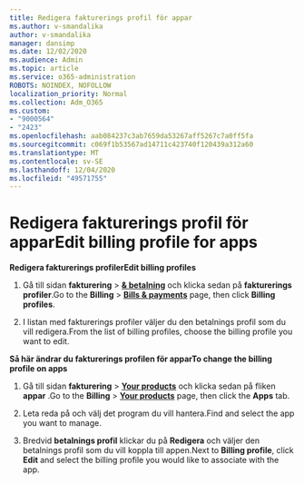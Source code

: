 ```yaml
---
title: Redigera fakturerings profil för appar
ms.author: v-smandalika
author: v-smandalika
manager: dansimp
ms.date: 12/02/2020
ms.audience: Admin
ms.topic: article
ms.service: o365-administration
ROBOTS: NOINDEX, NOFOLLOW
localization_priority: Normal
ms.collection: Adm_O365
ms.custom:
- "9000564"
- "2423"
ms.openlocfilehash: aab084237c3ab7659da53267aff5267c7a0ff5fa
ms.sourcegitcommit: c069f1b53567ad14711c423740f120439a312a60
ms.translationtype: MT
ms.contentlocale: sv-SE
ms.lasthandoff: 12/04/2020
ms.locfileid: "49571755"
---
```

# <a name="edit-billing-profile-for-apps"></a><span data-ttu-id="27b60-102">Redigera fakturerings profil för appar</span><span class="sxs-lookup"><span data-stu-id="27b60-102">Edit billing profile for apps</span></span>

<span data-ttu-id="27b60-103">**Redigera fakturerings profiler**</span><span class="sxs-lookup"><span data-stu-id="27b60-103">**Edit billing profiles**</span></span>

1. <span data-ttu-id="27b60-104">Gå till sidan **fakturering**  >  **[& betalning](https://go.microsoft.com/fwlink/p/?linkid=848039)** och klicka sedan på **fakturerings profiler**.</span><span class="sxs-lookup"><span data-stu-id="27b60-104">Go to the **Billing** > **[Bills & payments](https://go.microsoft.com/fwlink/p/?linkid=848039)** page, then click **Billing profiles**.</span></span>

2. <span data-ttu-id="27b60-105">I listan med fakturerings profiler väljer du den betalnings profil som du vill redigera.</span><span class="sxs-lookup"><span data-stu-id="27b60-105">From the list of billing profiles, choose the billing profile you want to edit.</span></span>

<span data-ttu-id="27b60-106">**Så här ändrar du fakturerings profilen för appar**</span><span class="sxs-lookup"><span data-stu-id="27b60-106">**To change the billing profile on apps**</span></span>

1. <span data-ttu-id="27b60-107">Gå till sidan **fakturering**  >  **[Your products](https://go.microsoft.com/fwlink/p/?linkid=842054)** och klicka sedan på fliken **appar** .</span><span class="sxs-lookup"><span data-stu-id="27b60-107">Go to the **Billing** > **[Your products](https://go.microsoft.com/fwlink/p/?linkid=842054)** page, then click the **Apps** tab.</span></span>

2. <span data-ttu-id="27b60-108">Leta reda på och välj det program du vill hantera.</span><span class="sxs-lookup"><span data-stu-id="27b60-108">Find and select the app you want to manage.</span></span>  

3. <span data-ttu-id="27b60-109">Bredvid **betalnings profil** klickar du på **Redigera** och väljer den betalnings profil som du vill koppla till appen.</span><span class="sxs-lookup"><span data-stu-id="27b60-109">Next to **Billing profile**, click **Edit** and select the billing profile you would like to associate with the app.</span></span>